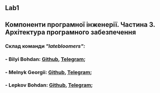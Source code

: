 ## Lab1
## Компоненти програмної інженерії. Частина 3. Архітектура програмного забезпечення
### Склад команди ***"latebloomers":***

### - Bilyi Bohdan: [Github](https://github.com/TarnishedGhost), [Telegram](https://t.me/fadedphoenix);
### - Melnyk Georgii: [Github](https://github.com/GeorgiiMelnyk), [Telegram](https://t.me/geor9ii);
### - Lepkov Bohdan: [Github](https://github.com/nevrodegenerate), [Telegram](https://t.me/neurodegenerate);